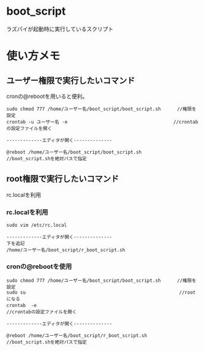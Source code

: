 # boot_script
ラズパイが起動時に実行しているスクリプト

# 使い方メモ

## ユーザー権限で実行したいコマンド

cronの@rebootを用いると便利。

    sudo chmod 777 /home/ユーザー名/boot_script/boot_script.sh      //権限を設定         
    crontab -u ユーザー名 -e　　　　　　　                           //crontabの設定ファイルを開く

    -------------エディタが開く--------------

    @reboot /home/ユーザー名/boot_script/boot_script.sh             //boot_script.shを絶対パスで指定         




## root権限で実行したいコマンド
rc.localを利用

### rc.localを利用
    sudo vim /etc/rc.local

    -------------エディタが開く--------------
    下を追記
    /home/ユーザー名/boot_script/r_boot_script.sh

### cronの@rebootを使用

    sudo chmod 777 /home/ユーザー名/boot_script/boot_script.sh      //権限を設定         
    sudo su                                                        //rootになる
    crontab  -e　　　　　　　                                       //crontabの設定ファイルを開く

    -------------エディタが開く--------------

    @reboot /home/ユーザー名/boot_script/r_boot_script.sh           //boot_script.shを絶対パスで指定         
